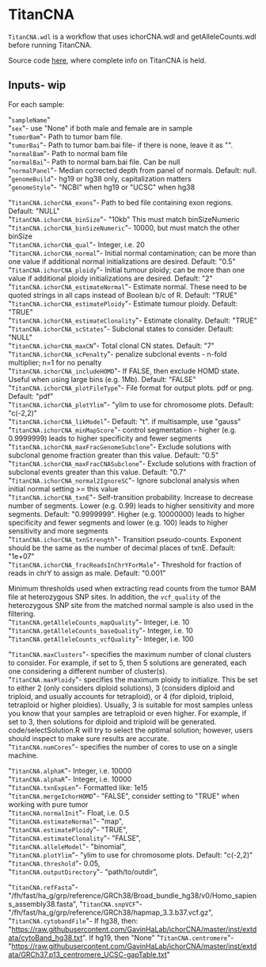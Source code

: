 # TitanCNA
`TitanCNA.wdl` is a workflow that uses ichorCNA.wdl and getAlleleCounts.wdl before running TitanCNA.

Source code [here](https://github.com/gavinha/TitanCNA/tree/master), where complete info on TitanCNA is held.

## Inputs- wip

For each sample:

"`sampleName`"  
"`sex`"- use "None" if both male and female are in sample      
"`tumorBam`"- Path to tumor bam file.  
"`tumorBai`"- Path to tumor bam.bai file- if there is none, leave it as "".  
"`normalBam`"- Path to normal bam file  
"`normalBai`"- Path to normal bam.bai file. Can be null  
"`normalPanel`"- Median corrected depth from panel of normals. Default: null.  
"`genomeBuild`"- hg19 or hg38 only, capitalization matters  
"`genomeStyle`"- "NCBI" when hg19 or "UCSC" when hg38  

"`TitanCNA.ichorCNA_exons`"- Path to bed file containing exon regions. Default: "NULL"  
"`TitanCNA.ichorCNA_binSize`"- "10kb" This must match binSizeNumeric  
"`TitanCNA.ichorCNA_binSizeNumeric`"- 10000, but must match the other binSize   
"`TitanCNA.ichorCNA_qual`"- Integer, i.e. 20  
"`TitanCNA.ichorCNA_normal`"- Initial normal contamination; can be more than one value if additional normal initializations are desired. Default: "0.5"    
"`TitanCNA.ichorCNA_ploidy`"- Initial tumour ploidy; can be more than one value if additional ploidy initializations are desired. Default: "2"  
"`TitanCNA.ichorCNA_estimateNormal`"- Estimate normal. These need to be quoted strings in all caps instead of Boolean b/c of R. Default: "TRUE"   
"`TitanCNA.ichorCNA_estimatePloidy`"- Estimate tumour ploidy. Default: "TRUE"     
"`TitanCNA.ichorCNA_estimateClonality`"- Estimate clonality. Default: "TRUE"      
"`TitanCNA.ichorCNA_scStates`"- Subclonal states to consider. Default: "NULL"   
"`TitanCNA.ichorCNA_maxCN`"- Total clonal CN states. Default: "7"     
"`TitanCNA.ichorCNA_scPenalty`"- penalize subclonal events - n-fold multiplier; n=1 for no penalty     
"`TitanCNA.ichorCNA_includeHOMD`"- If FALSE, then exclude HOMD state. Useful when using large bins (e.g. 1Mb). Default: "FALSE" 
"`TitanCNA.ichorCNA_plotFileType`"- File format for output plots. pdf or png. Default: "pdf"   
"`TitanCNA.ichorCNA_plotYlim`"- "ylim to use for chromosome plots. Default: "c(-2,2)"  
"`TitanCNA.ichorCNA_likModel`"- Default: "t". if multisample, use "gauss"    
"`TitanCNA.ichorCNA_minMapScore`"- control segmentation - higher (e.g. 0.9999999) leads to higher specificity and fewer segments     
"`TitanCNA.ichorCNA_maxFracGenomeSubclone`"- Exclude solutions with subclonal genome fraction greater than this value. Default: "0.5"   
"`TitanCNA.ichorCNA_maxFracCNASubclone`"- Exclude solutions with fraction of subclonal events greater than this value. Default: "0.7"  
"`TitanCNA.ichorCNA_normal2IgnoreSC`"- Ignore subclonal analysis when initial normal setting >= this value    
"`TitanCNA.ichorCNA_txnE`"- Self-transition probability. Increase to decrease number of segments. Lower (e.g. 0.99) leads to higher sensitivity and more segments. Default: "0.9999999". Higher (e.g. 10000000) leads to higher specificity and fewer segments and lower (e.g. 100) leads to higher sensitivity and more segments     
"`TitanCNA.ichorCNA_txnStrength`"- Transition pseudo-counts. Exponent should be the same as the number of decimal places of txnE. Default: "1e+07"    
"`TitanCNA.ichorCNA_fracReadsInChrYForMale`"- Threshold for fraction of reads in chrY to assign as male. Default: "0.001"

Minimum thresholds used when extracting read counts from the tumor BAM file at heterozygous SNP sites. In addition, the `vcf_quality` of the heterozygous SNP site from the matched normal sample is also used in the filtering.  
"`TitanCNA.getAlleleCounts_mapQuality`"- Integer, i.e. 10  
"`TitanCNA.getAlleleCounts_baseQuality`"- Integer, i.e. 10  
"`TitanCNA.getAlleleCounts_vcfQuality`"- Integer, i.e. 100  

"`TitanCNA.maxClusters`"- specifies the maximum number of clonal clusters to consider. For example, if set to 5, then 5 solutions are generated, each one considering a different number of cluster(s).  
"`TitanCNA.maxPloidy`"- specifies the maximum ploidy to initialize. This be set to either 2 (only considers diploid solutions), 3 (considers diploid and triploid, and usually accounts for tetraploid), or 4 (for diploid, triploid, tetraploid or higher ploidies). Usually, 3 is suitable for most samples unless you know that your samples are tetraploid or even higher. For example, if set to 3, then solutions for diploid and triploid will be generated. code/selectSolution.R will try to select the optimal solution; however, users should inspect to make sure results are accurate.  
"`TitanCNA.numCores`"- specifies the number of cores to use on a single machine.  

"`TitanCNA.alphaK`"- Integer, i.e. 10000  
"`TitanCNA.alphaR`"- Integer, i.e. 10000  
"`TitanCNA.txnExpLen`"- Formatted like: 1e15  
"`TitanCNA.mergeIchorHOMD`"- "FALSE", consider setting to "TRUE" when working with pure tumor   
"`TitanCNA.normalInit`"- Float, i.e. 0.5  
"`TitanCNA.estimateNormal`"- "map",  
"`TitanCNA.estimatePloidy`"- "TRUE",  
"`TitanCNA.estimateClonality`"- "FALSE",  
"`TitanCNA.alleleModel`"- "binomial",  
"`TitanCNA.plotYlim`"- "ylim to use for chromosome plots. Default: "c(-2,2)"   
"`TitanCNA.threshold`"- 0.05,  
"`TitanCNA.outputDirectory`"- "path/to/outdir",

"`TitanCNA.refFasta`"- "/fh/fast/ha_g/grp/reference/GRCh38/Broad_bundle_hg38/v0/Homo_sapiens_assembly38.fasta",
"`TitanCNA.snpVCF`"- "/fh/fast/ha_g/grp/reference/GRCh38/hapmap_3.3.b37.vcf.gz",
"`TitanCNA.cytobandFile`"- If hg38, then: "https://raw.githubusercontent.com/GavinHaLab/ichorCNA/master/inst/extdata/cytoBand_hg38.txt". If hg19, then "None"
"`TitanCNA.centromere`"- "https://raw.githubusercontent.com/GavinHaLab/ichorCNA/master/inst/extdata/GRCh37.p13_centromere_UCSC-gapTable.txt"